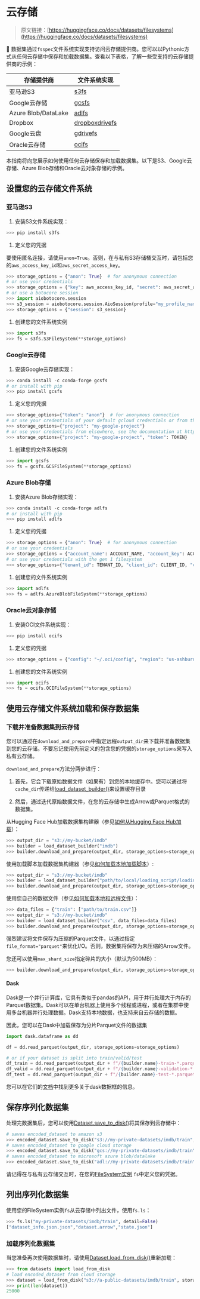 # 云存储

> 原文链接：[https://huggingface.co/docs/datasets/filesystems](https://huggingface.co/docs/datasets/filesystems)

🤗 数据集通过`fsspec`文件系统实现支持访问云存储提供商。您可以以Pythonic方式从任何云存储中保存和加载数据集。查看以下表格，了解一些受支持的云存储提供商的示例：

| 存储提供商 | 文件系统实现 |
| --- | --- |
| 亚马逊S3 | [s3fs](https://s3fs.readthedocs.io/en/latest/) |
| Google云存储 | [gcsfs](https://gcsfs.readthedocs.io/en/latest/) |
| Azure Blob/DataLake | [adlfs](https://github.com/fsspec/adlfs) |
| Dropbox | [dropboxdrivefs](https://github.com/MarineChap/dropboxdrivefs) |
| Google云盘 | [gdrivefs](https://github.com/intake/gdrivefs) |
| Oracle云存储 | [ocifs](https://ocifs.readthedocs.io/en/latest/) |

本指南将向您展示如何使用任何云存储保存和加载数据集。以下是S3、Google云存储、Azure Blob存储和Oracle云对象存储的示例。

## 设置您的云存储文件系统

### 亚马逊S3

1.  安装S3文件系统实现：

```py
>>> pip install s3fs
```

1.  定义您的凭据

要使用匿名连接，请使用`anon=True`。否则，在与私有S3存储桶交互时，请包括您的`aws_access_key_id`和`aws_secret_access_key`。

```py
>>> storage_options = {"anon": True}  # for anonymous connection
# or use your credentials
>>> storage_options = {"key": aws_access_key_id, "secret": aws_secret_access_key}  # for private buckets
# or use a botocore session
>>> import aiobotocore.session
>>> s3_session = aiobotocore.session.AioSession(profile="my_profile_name")
>>> storage_options = {"session": s3_session}
```

1.  创建您的文件系统实例

```py
>>> import s3fs
>>> fs = s3fs.S3FileSystem(**storage_options)
```

### Google云存储

1.  安装Google云存储实现：

```py
>>> conda install -c conda-forge gcsfs
# or install with pip
>>> pip install gcsfs
```

1.  定义您的凭据

```py
>>> storage_options={"token": "anon"}  # for anonymous connection
# or use your credentials of your default gcloud credentials or from the google metadata service
>>> storage_options={"project": "my-google-project"}
# or use your credentials from elsewhere, see the documentation at https://gcsfs.readthedocs.io/
>>> storage_options={"project": "my-google-project", "token": TOKEN}
```

1.  创建您的文件系统实例

```py
>>> import gcsfs
>>> fs = gcsfs.GCSFileSystem(**storage_options)
```

### Azure Blob存储

1.  安装Azure Blob存储实现：

```py
>>> conda install -c conda-forge adlfs
# or install with pip
>>> pip install adlfs
```

1.  定义您的凭据

```py
>>> storage_options = {"anon": True}  # for anonymous connection
# or use your credentials
>>> storage_options = {"account_name": ACCOUNT_NAME, "account_key": ACCOUNT_KEY}  # gen 2 filesystem
# or use your credentials with the gen 1 filesystem
>>> storage_options={"tenant_id": TENANT_ID, "client_id": CLIENT_ID, "client_secret": CLIENT_SECRET}
```

1.  创建您的文件系统实例

```py
>>> import adlfs
>>> fs = adlfs.AzureBlobFileSystem(**storage_options)
```

### Oracle云对象存储

1.  安装OCI文件系统实现：

```py
>>> pip install ocifs
```

1.  定义您的凭据

```py
>>> storage_options = {"config": "~/.oci/config", "region": "us-ashburn-1"} 
```

1.  创建您的文件系统实例

```py
>>> import ocifs
>>> fs = ocifs.OCIFileSystem(**storage_options)
```

## 使用云存储文件系统加载和保存数据集

### 下载并准备数据集到云存储

您可以通过在`download_and_prepare`中指定远程`output_dir`来下载并准备数据集到您的云存储。不要忘记使用先前定义的包含您的凭据的`storage_options`来写入私有云存储。

`download_and_prepare`方法分两步进行：

1.  首先，它会下载原始数据文件（如果有）到您的本地缓存中。您可以通过将`cache_dir`传递给[load_dataset_builder()](/docs/datasets/v2.17.0/en/package_reference/loading_methods#datasets.load_dataset_builder)来设置缓存目录

1.  然后，通过迭代原始数据文件，在您的云存储中生成Arrow或Parquet格式的数据集。

从Hugging Face Hub加载数据集构建器（参见[如何从Hugging Face Hub加载](./loading#hugging-face-hub)）：

```py
>>> output_dir = "s3://my-bucket/imdb"
>>> builder = load_dataset_builder("imdb")
>>> builder.download_and_prepare(output_dir, storage_options=storage_options, file_format="parquet")
```

使用加载脚本加载数据集构建器（参见[如何加载本地加载脚本](./loading#local-loading-script)）:

```py
>>> output_dir = "s3://my-bucket/imdb"
>>> builder = load_dataset_builder("path/to/local/loading_script/loading_script.py")
>>> builder.download_and_prepare(output_dir, storage_options=storage_options, file_format="parquet")
```

使用您自己的数据文件（参见[如何加载本地和远程文件](./loading#local-and-remote-files)）：

```py
>>> data_files = {"train": ["path/to/train.csv"]}
>>> output_dir = "s3://my-bucket/imdb"
>>> builder = load_dataset_builder("csv", data_files=data_files)
>>> builder.download_and_prepare(output_dir, storage_options=storage_options, file_format="parquet")
```

强烈建议将文件保存为压缩的Parquet文件，以通过指定`file_format="parquet"`来优化I/O。否则，数据集将保存为未压缩的Arrow文件。

您还可以使用`max_shard_size`指定碎片的大小（默认为500MB）：

```py
>>> builder.download_and_prepare(output_dir, storage_options=storage_options, file_format="parquet", max_shard_size="1GB")
```

#### Dask

Dask是一个并行计算库，它具有类似于pandas的API，用于并行处理大于内存的Parquet数据集。Dask可以在单台机器上使用多个线程或进程，或者在集群中使用多台机器并行处理数据。Dask支持本地数据，也支持来自云存储的数据。

因此，您可以在Dask中加载保存为分片Parquet文件的数据集

```py
import dask.dataframe as dd

df = dd.read_parquet(output_dir, storage_options=storage_options)

# or if your dataset is split into train/valid/test
df_train = dd.read_parquet(output_dir + f"/{builder.name}-train-*.parquet", storage_options=storage_options)
df_valid = dd.read_parquet(output_dir + f"/{builder.name}-validation-*.parquet", storage_options=storage_options)
df_test = dd.read_parquet(output_dir + f"/{builder.name}-test-*.parquet", storage_options=storage_options)
```

您可以在它们的[文档](https://docs.dask.org/en/stable/dataframe.html)中找到更多关于dask数据框的信息。

## 保存序列化数据集

处理完数据集后，您可以使用[Dataset.save_to_disk()](/docs/datasets/v2.17.0/en/package_reference/main_classes#datasets.Dataset.save_to_disk)将其保存到云存储中：

```py
# saves encoded_dataset to amazon s3
>>> encoded_dataset.save_to_disk("s3://my-private-datasets/imdb/train", storage_options=storage_options)
# saves encoded_dataset to google cloud storage
>>> encoded_dataset.save_to_disk("gcs://my-private-datasets/imdb/train", storage_options=storage_options)
# saves encoded_dataset to microsoft azure blob/datalake
>>> encoded_dataset.save_to_disk("adl://my-private-datasets/imdb/train", storage_options=storage_options)
```

请记得在与私有云存储交互时，在您的[FileSystem实例](#set-up-your-cloud-storage-filesystem) `fs`中定义您的凭据。

## 列出序列化数据集

使用您的FileSystem实例`fs`从云存储中列出文件，使用`fs.ls`：

```py
>>> fs.ls("my-private-datasets/imdb/train", detail=False)
["dataset_info.json.json","dataset.arrow","state.json"]
```

### 加载序列化数据集

当您准备再次使用数据集时，请使用[Dataset.load_from_disk()](/docs/datasets/v2.17.0/en/package_reference/main_classes#datasets.Dataset.load_from_disk)重新加载：

```py
>>> from datasets import load_from_disk
# load encoded_dataset from cloud storage
>>> dataset = load_from_disk("s3://a-public-datasets/imdb/train", storage_options=storage_options)  
>>> print(len(dataset))
25000
```

